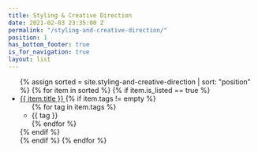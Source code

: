 ```yaml
---
title: Styling & Creative Direction
date: 2021-02-03 23:35:00 Z
permalink: "/styling-and-creative-direction/"
position: 1
has_bottom_footer: true
is_for_navigation: true
layout: list
---
```


<ul class="content_container-list_page_wrapper">		
	{% assign sorted = site.styling-and-creative-direction | sort: "position" %} <!-- must filter nested pages somehow -->		
	{% for item in sorted %}		
		{% if item.is_listed == true %}		
			<li class="list_page_wrapper-list_page_item">		
				<a class="--anchor_styling --list_text_styling" href="{{ item.url }}">		
					{{ item.title }}		
				</a>		
				{% if item.tags != empty %}		
					<ul class="list_page_item-list_page_item_tag_list">		
						{% for tag in item.tags %}		
							<li class="list_page_item_tag_list-list_page_item_tag --tag_text_styling">		
								{{ tag }}		
							</li>		
						{% endfor %}		
					</ul>		
				{% endif %}		
			</li>		
		{% endif %}		
	{% endfor %}		
</ul>
